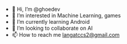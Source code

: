 - 👋 Hi, I’m @ghoedev
- 👀 I’m interested in Machine Learning, games
- 🌱 I’m currently learning Android
- 💞️ I’m looking to collaborate on AI
- 📫 How to reach me langatccs2@gmail.com

<!---
ghoedev/ghoedev is a ✨ special ✨ repository because its `README.md` (this file) appears on your GitHub profile.
You can click the Preview link to take a look at your changes.
--->
